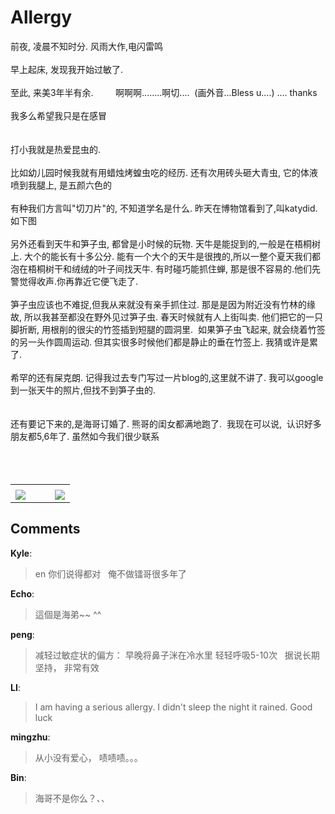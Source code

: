 # Allergy

<div id="msgcns!9884D0A402622CB2!4116" class="bvMsg"> 前夜, 凌晨不知时分. 风雨大作,电闪雷鸣<br /><br />早上起床, 发现我开始过敏了. <br /><br />至此, 来美3年半有余.         啊啊啊........啊切....  (画外音...Bless u....) .... thanks  <br /><br />我多么希望我只是在感冒<br /> <br /><br />打小我就是热爱昆虫的.<br /> <br />比如幼儿园时候我就有用蜡烛烤蝗虫吃的经历. 还有次用砖头砸大青虫, 它的体液喷到我腿上, 是五颜六色的<br /><br />有种我们方言叫&quot;切刀片&quot;的, 不知道学名是什么. 昨天在博物馆看到了,叫katydid. 如下图<br /><br />另外还看到天牛和笋子虫, 都曾是小时候的玩物. 天牛是能捉到的,一般是在梧桐树上. 大个的能长有十多公分. 能有一个大个的天牛是很拽的,所以一整个夏天我们都泡在梧桐树干和绒绒的叶子间找天牛. 有时碰巧能抓住蝉, 那是很不容易的.他们先警觉得收声.你再靠近它便飞走了.<br /><br />笋子虫应该也不难捉,但我从来就没有亲手抓住过. 那是是因为附近没有竹林的缘故, 所以我甚至都没在野外见过笋子虫. 春天时候就有人上街叫卖. 他们把它的一只脚折断, 用根削的很尖的竹签插到短腿的圆洞里.  如果笋子虫飞起来, 就会绕着竹签的另一头作圆周运动. 但其实很多时候他们都是静止的垂在竹签上. 我猜或许是累了. <br /><br />希罕的还有屎克朗. 记得我过去专门写过一片blog的,这里就不讲了. 我可以google到一张天牛的照片,但找不到笋子虫的. <br /> <br /> <br />还有要记下来的,是海哥订婚了. 熊哥的闺女都满地跑了.  我现在可以说,  认识好多朋友都5,6年了. 虽然如今我们很少联系<br /> <br /> <br /> <br /></div><table cellspacing="0" border="0"><tr><td></td></tr><tr><td valign="top"><a href="http://byfiles.storage.live.com/y1pEw0mMuHOT-fUkt4H-MY7F_t5oEf1Doklqt1Q3A2eEjgZU16mbxeoi5MT_3-l8qi1A2R3XP0HZI4" target="_blank" rel="WLPP;url=http://byfiles.storage.live.com/y1pEw0mMuHOT-fUkt4H-MY7F_t5oEf1Doklqt1Q3A2eEjgZU16mbxeoi5MT_3-l8qi1A2R3XP0HZI4;cnsid=cns&#033;9884D0A402622CB2&#033;4118"><img src="http://byfiles.storage.live.com/y1pEw0mMuHOT-fUkt4H-MY7F4lhwVMJN97EU7KDqQNtvJUuj1_xd0zeNammE28PGvrQS0okQ2HL-QQ" border="0" /></a></td><td width="15"></td><td valign="top"><a href="http://byfiles.storage.live.com/y1pQtxUtDiXkafUhEhmAu7CmQG_LYxhsPbAAv4-GjZXWNKqxLTekDebqTVtvWxKhB61eArUqLt5k2c" target='_blank' rel="WLPP;url=http://byfiles.storage.live.com/y1pQtxUtDiXkafUhEhmAu7CmQG_LYxhsPbAAv4-GjZXWNKqxLTekDebqTVtvWxKhB61eArUqLt5k2c;cnsid=cns&#033;9884D0A402622CB2&#033;4117"><img src="http://byfiles.storage.live.com/y1pQtxUtDiXkafUhEhmAu7CmenfE_1V4ygOOZ2gWbAdx_Gcm_wB5LcaG6AkPNRp1gcDszwAnDDQF4Q" border="0" /></a></td></tr></table>

## Comments

**Kyle**:
> en 你们说得都对
 
俺不做镭哥很多年了

**Echo**:
> 這個是海弟~~ ^^

**peng**:
> 减轻过敏症状的偏方：
早晚将鼻子洣在冷水里 轻轻呼吸5-10次 
 
据说长期坚持， 非常有效

**LI**:
> I am having a serious allergy. I didn\'t sleep the night it rained. Good luck

**mingzhu**:
> 从小没有爱心， 啧啧啧。。。

**Bin**:
> 海哥不是你么？、、

